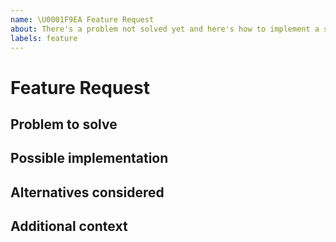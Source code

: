 ```yaml
---
name: \U0001F9EA Feature Request
about: There's a problem not solved yet and here's how to implement a solution.
labels: feature
---
```


# Feature Request

## Problem to solve

<!-- Description of the problem to solve or the goal to achieve -->

## Possible implementation

<!-- Describe the possible solution with a few words and/or code snippets -->

## Alternatives considered

<!-- Describe if existing implementations can solve this gap -->

## Additional context

<!--  Add any other context or screenshots about the feature request here -->
